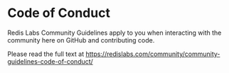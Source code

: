 # Code of Conduct

Redis Labs Community Guidelines apply to you when interacting with the community here on GitHub and contributing code.

Please read the full text at https://redislabs.com/community/community-guidelines-code-of-conduct/
